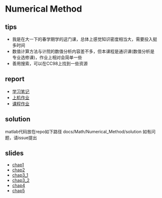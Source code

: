 # Numerical Method
## tips

- 我是在大一下的春学期学的这门课，总体上感觉知识密度相当大，需要投入挺多时间
- 数值计算方法与计院的数值分析内容差不多，但本课程是通识课(数值分析是专业选修课)，作业上相对会简单一些
- 善用搜索，可以在CC98上找到一些资源

## report
+ [学习笔记](Note.md)
+ [上机作业](Lab.md)
+ [课程作业](Homework.md)

## solution
matlab代码放在repo如下路径
docs/Math/Numerical_Method/solution
如有问题，请issue提出

## slides
+ [chap1](slides/chap1_2024.pdf)
+ [chap2](slides/chap2_2024.pdf)
+ [chap3_1](slides/chap3_1_2024.pdf)
+ [chap3_2](slides/chap3_2_2024.pdf)
+ [chap4](slides/chap4_2024.pdf)
+ [chap5](slides/chap5_2024.pdf)
